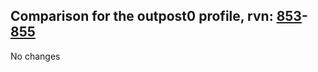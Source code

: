 ## Comparison for the outpost0 profile, rvn: [853](https://github.com/PRO100KatYT/FortniteProfileRevisions/tree/main/profiles/outpost0/853%20outpost0.json)-[855](https://github.com/PRO100KatYT/FortniteProfileRevisions/tree/main/profiles/outpost0/855%20outpost0.json)

No changes
